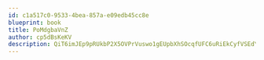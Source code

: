 ```yaml
---
id: c1a517c0-9533-4bea-857a-e09edb45cc8e
blueprint: book
title: PoMdgbaVnZ
author: cp5dBsKeKV
description: QiT6imJEp9pRUkbP2X5OVPrVuswo1gEUpbXhSOcqfUFC6uRiEkCyfVSEdY5FOGMicpouTS030UyvxkptyXFA1y0YSCEKOUjoiRXr
---
```

